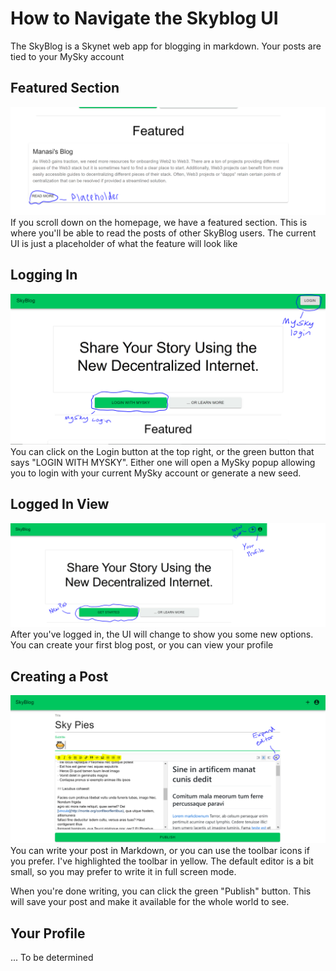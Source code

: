 # How to Navigate the Skyblog UI
The SkyBlog is a Skynet web app for blogging in markdown. Your posts are tied to your MySky account
## Featured Section
![Logged Out Homepage](./Featured.PNG)
If you scroll down on the homepage, we have a featured section. This is where you'll be able to read the posts of other SkyBlog users. The current UI is just a placeholder of what the feature will look like

## Logging In
![Logged Out Homepage](./LoggedOutHomepage.PNG)
You can click on the Login button at the top right, or the green button that says "LOGIN WITH MYSKY". Either one will open a MySky popup allowing you to login with your current MySky account or generate a new seed. 

## Logged In View
![Logged Out Homepage](./LoggedInHomepage.PNG)
After you've logged in, the UI will change to show you some new options. You can create your first blog post, or you can view your profile

## Creating a Post
![Logged Out Homepage](./CreatePost.PNG)
You can write your post in Markdown, or you can use the toolbar icons if you prefer. I've highlighted the toolbar in yellow. The default editor is a bit small, so you may prefer to write it in full screen mode. 

When you're done writing, you can click the green "Publish" button. This will save your post and make it available for the whole world to see.
## Your Profile
... To be  determined
